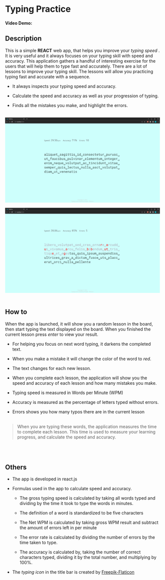 # Typing Practice

#### Video Demo: <URL HERE>

## Description

This is a simple **REACT** web app, that helps you improve your _typing speed_ . It is very useful and it always focuses on your typing skill with speed and accuracy. This application gathers a handful of interesting exercise for the users that will help them to type fast and accurately. There are a lot of lessons to improve your typing skill. The lessons will allow you practicing typing fast and accurate with a sequence.

- It always inspects your typing speed and accuracy.

- Calculate the speed and accuracy as well as your progression of typing.

- Finds all the mistakes you make, and highlight the errors. <br></br>

![home](/images/home.png)

![lesson](/images/lesson.png)<br></br>

## How to

When the app is launched, it will show you a random lesson in the board, then start typing the text displayed on the board. When you finished the current lesson press _enter_ to view your result.

- For helping you focus on next word typing, it darkens the completed text.

- When you make a mistake it will change the color of the word to _red_.

- The text changes for each new lesson.

- When you complete each lesson, the application will show you the speed and accuracy of each lesson and how many mistakes you make.

- Typing speed is measured in Words per Minute (WPM)

- Accuracy is measured as the percentage of letters typed without errors.

- Errors shows you how many typos there are in the current lesson<br></br>

> When you are typing these words, the application measures the time to complete each lesson. This time is used to measure your learning progress, and calculate the speed and accuracy.

<br></br>

## Others

- The app is developed in react.js

- Formulas used in the app to calculate speed and accuracy.

  - The gross typing speed is calculated by taking all words typed and dividing by the time it took to type the words in minutes.

  - The definition of a word is standardized to be five characters

  - The Net WPM is calculated by taking gross WPM result and subtract the amount of errors left in per minute

  - The error rate is calculated by dividing the number of errors by the time taken to type.

  - The accuracy is calculated by, taking the number of correct characters typed, dividing it by the total number, and multiplying by 100%.

- The _typing icon_ in the title bar is created by [Freepik-Flaticon](https://www.flaticon.com/free-icons/typing)
